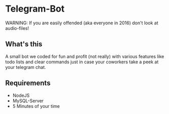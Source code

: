 # Telegram-Bot
WARNING: If you are easily offended (aka everyone in 2016) don't look at audio-files!
## What's this
A small bot we coded for fun and profit (not really) with various features like todo lists and clear commands just in case your coworkers take a peek at your telegram chat.
## Requirements
- NodeJS
- MySQL-Server
- 5 Minutes of your time
